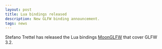 ```yaml
---
layout: post
title: Lua bindings released
description: New GLFW binding announcement.
tags: news
---
```


Stefano Trettel has released the Lua bindings
[MoonGLFW](https://github.com/stetre/moonglfw) that cover GLFW 3.2.
